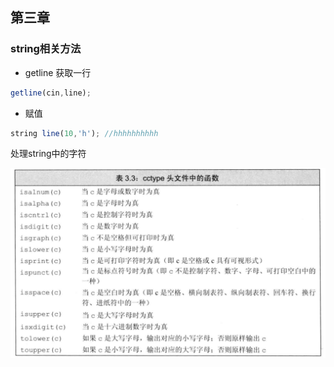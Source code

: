 ## 第三章
### string相关方法

- getline 获取一行
```js
getline(cin,line);
```

- 赋值
```js
string line(10,'h'); //hhhhhhhhhh
```

处理string中的字符

![](./img/string01.png)

